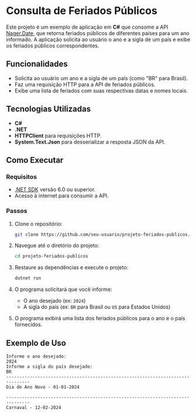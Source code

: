 # Consulta de Feriados Públicos

Este projeto é um exemplo de aplicação em **C#** que consome a API [Nager.Date](https://date.nager.at/), que retorna feriados públicos de diferentes países para um ano informado. A aplicação solicita ao usuário o ano e a sigla de um país e exibe os feriados públicos correspondentes.

## Funcionalidades

- Solicita ao usuário um ano e a sigla de um país (como "BR" para Brasil).
- Faz uma requisição HTTP para a API de feriados públicos.
- Exibe uma lista de feriados com suas respectivas datas e nomes locais.

## Tecnologias Utilizadas

- **C#**
- **.NET**
- **HTTPClient** para requisições HTTP.
- **System.Text.Json** para desserializar a resposta JSON da API.

## Como Executar

### Requisitos

- [.NET SDK](https://dotnet.microsoft.com/download) versão 6.0 ou superior.
- Acesso à internet para consumir a API.

### Passos

1. Clone o repositório:

    ```bash
    git clone https://github.com/seu-usuario/projeto-feriados-publicos.git
    ```

2. Navegue até o diretório do projeto:

    ```bash
    cd projeto-feriados-publicos
    ```

3. Restaure as dependências e execute o projeto:

    ```bash
    dotnet run
    ```

4. O programa solicitará que você informe:
   - O ano desejado (ex: `2024`)
   - A sigla do país (ex: `BR` para Brasil ou `US` para Estados Unidos)

5. O programa exibirá uma lista dos feriados públicos para o ano e o país fornecidos.

## Exemplo de Uso

```plaintext
Informe o ano desejado:
2024
Informe a sigla do país desejado:
BR
-------------------------------------------------------------------------------
Dia de Ano Novo - 01-01-2024

-------------------------------------------------------------------------------
Carnaval - 12-02-2024


